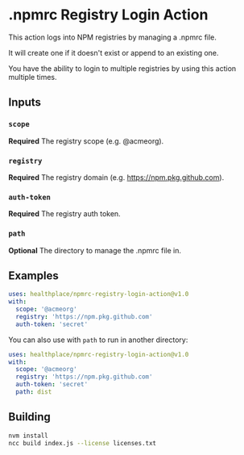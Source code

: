 # .npmrc Registry Login Action

This action logs into NPM registries by managing a .npmrc file.

It will create one if it doesn't exist or append to an existing one.

You have the ability to login to multiple registries by using this action multiple times.

## Inputs

### `scope`

**Required** The registry scope (e.g. @acmeorg).

### `registry`

**Required** The registry domain (e.g. https://npm.pkg.github.com).

### `auth-token`

**Required** The registry auth token.

### `path`

**Optional** The directory to manage the .npmrc file in.

## Examples

```yml
uses: healthplace/npmrc-registry-login-action@v1.0
with:
  scope: '@acmeorg'
  registry: 'https://npm.pkg.github.com'
  auth-token: 'secret'
```

You can also use with `path` to run in another directory:

```yml
uses: healthplace/npmrc-registry-login-action@v1.0
with:
  scope: '@acmeorg'
  registry: 'https://npm.pkg.github.com'
  auth-token: 'secret'
  path: dist
```

## Building

```sh
nvm install
ncc build index.js --license licenses.txt
```